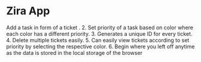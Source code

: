 # Zira App
 Add a task in form of a ticket .
 2.   Set priority of a task based on color where each color has a different priority. 
 3.   Generates a unique ID for every ticket.
 4.   Delete multiple tickets easily. 
 5.   Can easily view tickets according to set priority by selecting the respective color. 
 6.   Begin where you left off anytime as the data is stored in the local storage of the browser
